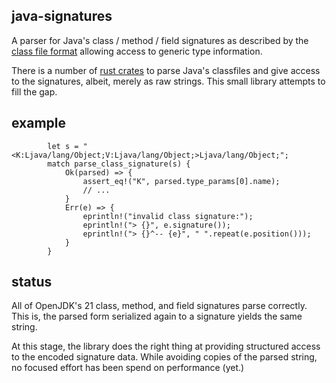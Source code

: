 ## java-signatures
A parser for Java's class / method / field signatures as described by
the [class file format](https://docs.oracle.com/javase/specs/jvms/se21/html/jvms-4.html#jvms-4.7.9.1)
allowing access to generic type information.

There is a number of [rust crates](https://crates.io/search?q=%23classfile%20%23java)
to parse Java's classfiles and give access to the signatures, albeit,
merely as raw strings.  This small library attempts to fill the gap.

## example
```
        let s = "<K:Ljava/lang/Object;V:Ljava/lang/Object;>Ljava/lang/Object;";
        match parse_class_signature(s) {
            Ok(parsed) => {
                assert_eq!("K", parsed.type_params[0].name);
                // ...
            }
            Err(e) => {
                eprintln!("invalid class signature:");
                eprintln!("> {}", e.signature());
                eprintln!("> {}^-- {e}", " ".repeat(e.position()));
            }
        }
```

## status
All of OpenJDK's 21 class, method, and field signatures parse
correctly.  This is, the parsed form serialized again to a signature
yields the same string.

At this stage, the library does the right thing at providing
structured access to the encoded signature data.  While avoiding
copies of the parsed string, no focused effort has been spend on
performance (yet.)
